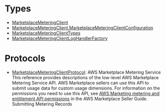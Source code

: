 # Types

  - [MarketplaceMeteringClient](/aws-sdk-swift/reference/0.x/AWSMarketplaceMetering/MarketplaceMeteringClient)
  - [MarketplaceMeteringClient.MarketplaceMeteringClientConfiguration](/aws-sdk-swift/reference/0.x/AWSMarketplaceMetering/MarketplaceMeteringClient_MarketplaceMeteringClientConfiguration)
  - [MarketplaceMeteringClientTypes](/aws-sdk-swift/reference/0.x/AWSMarketplaceMetering/MarketplaceMeteringClientTypes)
  - [MarketplaceMeteringClientLogHandlerFactory](/aws-sdk-swift/reference/0.x/AWSMarketplaceMetering/MarketplaceMeteringClientLogHandlerFactory)

# Protocols

  - [MarketplaceMeteringClientProtocol](/aws-sdk-swift/reference/0.x/AWSMarketplaceMetering/MarketplaceMeteringClientProtocol):
    AWS Marketplace Metering Service This reference provides descriptions of the low-level AWS Marketplace Metering Service API. AWS Marketplace sellers can use this API to submit usage data for custom usage dimensions. For information on the permissions you need to use this API, see [AWS Marketing metering and entitlement API permissions](https://docs.aws.amazon.com/marketplace/latest/userguide/iam-user-policy-for-aws-marketplace-actions.html) in the AWS Marketplace Seller Guide. Submitting Metering Records
